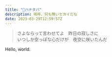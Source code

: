 ```yaml
---
title: "💐ハナタバ"
description: 嗚呼、何も無いセカイだな
date: 2023-03-29T12:59:57Z
---
```


> さよならって言わせてよ　昨日の寂しさに  
> いつしか空っぽな心だけが　夜空に咲いたんだ  

Hello, world.  
